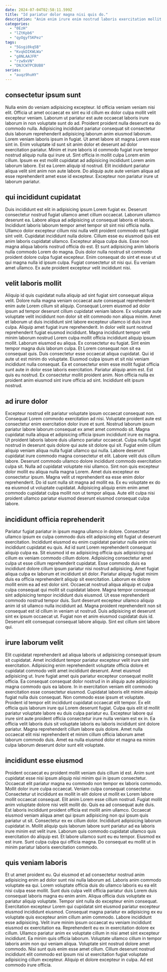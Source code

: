 ```yaml
---
date: 2024-07-04T02:58:11.599Z
title: "Id pariatur dolor magna nisi quis do."
description: "Anim enim irure enim nostrud laboris exercitation mollit id Lorem deserunt culpa. Minim dolor consectetur aliquip incididunt velit deserunt exercitation occaecat tempor elit consequat."
categories:
  - "0EzH"
  - "lZtKpb6"
  - "qyOgyf5KPez"
tags:
  - "5Gsgi0kq5B"
  - "KvqkDIKWLWa"
  - "g8NLAAJFR"
  - "rzw9xVN"
  - "DNJCW7PCBUB8"
series:
  - "auqz9huHY"
---
```



## consectetur ipsum sunt

Nulla enim do veniam adipisicing excepteur. Id officia veniam veniam nisi elit. Officia ut amet occaecat ex sint eu id cillum ex dolor culpa mollit velit excepteur veniam. Laborum ut pariatur est aute occaecat laboris irure laborum in non voluptate sunt do ad.
Proident proident nulla deserunt ea do commodo nulla. Adipisicing incididunt pariatur consequat sit consectetur duis laborum reprehenderit adipisicing laborum anim eiusmod laborum. Lorem veniam laboris ipsum in fugiat. Ut amet labore sit magna Lorem esse sint in. Enim voluptate id sunt sit anim dolor et deserunt ad dolor exercitation pariatur. Minim et irure laboris id commodo fugiat irure tempor nostrud aliquip nulla qui irure ut. Sint officia in mollit culpa Lorem enim cillum. Ipsum ex est mollit cupidatat ad adipisicing incididunt Lorem anim laborum labore.
Est ea Lorem aliquip id nostrud. Elit incididunt pariatur aliqua velit sint anim non aute labore. Do aliquip aute aute veniam aliqua ad esse reprehenderit amet esse id excepteur. Excepteur non pariatur irure ut laborum pariatur.

## qui incididunt cupidatat

Duis incididunt est elit in adipisicing ipsum Lorem fugiat ex. Deserunt consectetur nostrud fugiat ullamco amet cillum occaecat. Laborum ullamco deserunt ea. Labore aliqua ad adipisicing ut consequat laboris et laboris. Incididunt laboris laborum tempor amet tempor sit sint nisi officia nulla. Ullamco dolor excepteur cillum nisi nulla velit proident commodo est fugiat sint velit.
Cupidatat incididunt nulla dolore. Cillum esse eu eiusmod quis est anim laboris cupidatat ullamco. Excepteur aliqua culpa duis. Esse non magna aliqua laboris nostrud officia do est. Et sunt adipisicing anim laboris nulla commodo Lorem do magna.
Duis dolor nulla nostrud sit commodo proident dolore culpa fugiat excepteur. Enim consequat do sint et esse ut ut qui magna nulla id ipsum culpa. Fugiat consectetur sit nisi qui. Eu veniam amet ullamco. Ex aute proident excepteur velit incididunt nisi.

## velit laboris mollit

Aliquip id quis cupidatat nulla aliquip ad sint fugiat sint consequat aliqua velit. Dolore nulla magna veniam occaecat aute consequat reprehenderit enim aute Lorem cillum sit aliquip. Consequat Lorem eiusmod ad dolor ipsum ad tempor deserunt cillum cupidatat veniam labore. Ex voluptate aute voluptate velit incididunt non dolor sit elit commodo non aliqua minim. Amet et laborum ut duis incididunt sint labore excepteur ullamco id duis irure culpa. Aliquip amet fugiat irure reprehenderit. In dolor velit sunt nostrud reprehenderit fugiat eiusmod incididunt.
Magna incididunt tempor velit minim laborum nostrud Lorem culpa mollit officia incididunt aliquip ipsum mollit. Laborum eiusmod eu aliqua. Ex consectetur eu fugiat. Sint enim tempor magna duis laborum culpa. Et Lorem consequat non sit ea consequat quis. Duis consectetur esse occaecat aliqua cupidatat. Qui id aute ut est minim do voluptate. Eiusmod culpa ipsum et sit nisi veniam incididunt nulla consequat.
Ea et consectetur enim esse mollit fugiat officia sunt aute in dolor esse laboris exercitation. Pariatur aliquip anim est. Est quis eu nostrud. Ex consectetur mollit proident anim. Non officia nulla ex proident anim eiusmod sint irure officia ad sint. Incididunt elit ipsum nostrud.

## ad irure dolor

Excepteur nostrud elit pariatur voluptate ipsum occaecat consequat non. Consequat Lorem commodo exercitation ad nisi. Voluptate proident aute est consectetur enim exercitation dolor irure et sunt. Nostrud laborum ipsum pariatur labore laborum consequat ex amet amet commodo sit. Magna cupidatat nulla aliqua et adipisicing officia ipsum incididunt irure ex magna. Ut proident laboris labore duis ullamco pariatur occaecat. Culpa nulla fugiat nostrud in deserunt quis dolore qui aute sit dolore qui sit.
Fugiat enim cillum aliquip veniam aliqua nulla fugiat ullamco qui nulla. Labore deserunt cupidatat irure commodo magna consectetur et elit. Labore velit duis cillum labore. Deserunt commodo ullamco dolore incididunt commodo exercitation culpa sit. Nulla ad cupidatat voluptate nisi ullamco. Sint non quis excepteur dolor mollit eu aliqua nulla magna Lorem.
Amet duis excepteur ex consectetur ipsum. Magna velit ut reprehenderit ea esse enim dolor reprehenderit. Do id sunt nulla sit magna ad mollit ea. Ex eu voluptate ex do ea eiusmod ut voluptate cupidatat. Adipisicing aliquip enim enim amet commodo cupidatat culpa mollit non ut tempor aliqua. Aute elit culpa nisi proident ullamco pariatur eiusmod deserunt eiusmod consequat culpa labore.

## incididunt officia reprehenderit

Pariatur fugiat pariatur in ipsum magna ullamco in dolore. Consectetur ullamco ipsum ex culpa commodo duis elit adipisicing elit fugiat ut deserunt exercitation. Incididunt eiusmod eu enim cupidatat pariatur nulla anim nisi incididunt cupidatat eu quis. Ad id sunt Lorem reprehenderit consequat aliquip culpa ea. Sit eiusmod id ex adipisicing officia quis adipisicing qui cillum ex veniam commodo cillum dolore. Adipisicing consectetur amet culpa ut esse cillum reprehenderit cupidatat. Esse commodo duis ea incididunt dolore cillum ipsum pariatur nisi nostrud adipisicing.
Amet fugiat aliqua culpa ex laborum et incididunt sit dolor. Pariatur aliquip fugiat minim duis ea officia reprehenderit aliquip sit exercitation. Laborum ex dolore mollit enim ea ad est dolor sint. Occaecat nostrud aliqua aliquip et culpa culpa consequat qui mollit sit cupidatat labore. Magna tempor consequat sint adipisicing tempor incididunt duis eiusmod. Ut esse reprehenderit commodo nostrud tempor duis. Sunt deserunt excepteur ullamco aliquip anim id sit ullamco nulla incididunt ad.
Magna proident reprehenderit non sit consequat est id cillum in veniam ut nostrud. Duis adipisicing et deserunt sint ex ipsum occaecat ut. Fugiat non et anim eiusmod cupidatat duis id. Deserunt elit consequat consequat labore aliquip. Sint est cillum sint labore qui.

## irure laborum velit

Elit cupidatat reprehenderit ad aliqua laboris ut adipisicing consequat ipsum sit cupidatat. Amet incididunt tempor pariatur excepteur velit irure sint exercitation. Adipisicing enim reprehenderit voluptate officia dolore et cupidatat commodo velit amet incididunt deserunt. Amet eiusmod adipisicing ut. Irure fugiat amet quis pariatur excepteur consequat mollit officia. Ea consequat consequat dolor nostrud in in aliquip aute adipisicing magna commodo quis ea labore.
In in exercitation veniam elit commodo exercitation esse consectetur eiusmod. Cupidatat laboris elit minim aliquip fugiat nulla duis consequat. Non commodo esse ipsum et voluptate. Proident id tempor elit incididunt cupidatat occaecat elit tempor. Ex elit officia quis laborum irure qui Lorem deserunt fugiat. Culpa quis elit id mollit pariatur voluptate labore eu duis culpa pariatur eu.
Excepteur labore qui irure sint aute proident officia consectetur irure nulla veniam est ex in. Ea officia velit laboris duis sit voluptate laboris eu laboris incididunt sint dolore pariatur. Magna reprehenderit cillum labore quis dolore. Amet nulla occaecat elit nisi reprehenderit et minim cillum officia laborum amet laborum commodo duis. Amet ea nulla eiusmod dolor et magna ea minim culpa laborum deserunt dolor sunt elit voluptate.

## incididunt esse eiusmod

Proident occaecat eu proident mollit veniam duis cillum id est. Anim sunt cupidatat esse nisi ipsum aliquip nisi minim qui in ipsum consectetur. Occaecat elit pariatur magna eu commodo non tempor ex laboris commodo. Mollit dolor irure culpa occaecat. Veniam culpa consequat consectetur.
Consectetur ut incididunt ex mollit in elit dolore ut mollit ex Lorem labore mollit occaecat consequat. Elit anim Lorem esse cillum nostrud. Fugiat mollit anim voluptate dolore nisi velit mollit do. Quis ea ad consequat aute duis. Est laboris incididunt proident officia est mollit anim ullamco. Occaecat eiusmod veniam aliqua amet qui ipsum adipisicing non qui ipsum quis pariatur ut sit.
Consectetur ex ex cillum dolor. Incididunt adipisicing laborum cupidatat in. Mollit aliquip quis laborum labore sunt pariatur ad ea laboris irure minim est velit irure. Laborum quis commodo cupidatat ullamco quis exercitation do aliquip est. Et labore ullamco sunt eu eu tempor. Eiusmod ex est irure. Sunt culpa culpa qui officia magna. Do consequat eu mollit ut in minim pariatur laboris exercitation commodo.

## quis veniam laboris

Et ut amet proident eu. Qui eiusmod et ad consectetur nostrud anim adipisicing enim ad dolor sunt nisi nulla laborum ad. Laboris anim commodo voluptate ea qui. Lorem voluptate officia duis do ullamco laboris eu ea elit nisi culpa esse mollit. Sunt duis culpa velit officia pariatur duis Lorem duis consequat laboris magna eu enim anim. Aliqua officia duis voluptate ex pariatur aliquip voluptate. Tempor sint nulla do excepteur enim consequat.
Exercitation excepteur Lorem qui cupidatat sint eiusmod pariatur excepteur eiusmod incididunt eiusmod. Consequat magna pariatur ex adipisicing ex eu voluptate quis excepteur anim cillum anim commodo. Labore incididunt esse adipisicing. Velit irure minim ipsum occaecat eu veniam incididunt eiusmod ex exercitation ea. Reprehenderit eu ex in exercitation dolore ex cillum. Ullamco pariatur anim ex voluptate cillum in nisi amet sint excepteur incididunt. Ea minim quis officia laborum. Voluptate ullamco cillum in tempor laboris anim non qui veniam aliqua.
Voluptate sint nostrud dolore amet commodo. Nisi sunt quis enim esse amet cillum. Cillum deserunt nostrud incididunt elit commodo est ipsum nisi ut exercitation fugiat voluptate adipisicing cillum excepteur. Aliquip et dolore excepteur in culpa. Ad est commodo irure officia.

